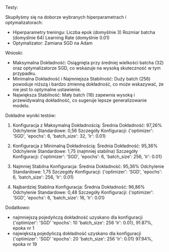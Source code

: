 Testy:

Skupiłyśmy się na doborze wybranych hiperparametrach i optymalizatorach:
- Hiperparametry treningu:
Liczba epok (domyślnie 3)
Rozmiar batcha (domyślnie 64)
Learning Rate (domyślnie 0.01)
- Optymalizator:
Zamiana SGD na Adam

Wnioski: 
- Maksymalna Dokładność: Osiągnięta przy średniej wielkości batcha (32) oraz optymalizatorze SGD, co wskazuje na wysoką skuteczność w tym przypadku.
- Minimalna Dokładność i Najmniejsza Stabilność: Duży batch (256) powoduje niższą i bardzo zmienną dokładność, co może wskazywać, że nie jest to optymalne ustawienie.
- Największa Stabilność: Mały batch (16) zapewnia wysoką i przewidywalną dokładność, co sugeruje lepsze generalizowanie modelu.


Dokładne wyniki testów:
1. Konfiguracja z Maksymalną Dokładnością:
Średnia Dokładność: 97,26%
Odchylenie Standardowe: 0,56 
Szczegóły Konfiguracji: {'optimizer': 'SGD', 'epochs': 6, 'batch_size': 32, 'lr': 0.01}

2. Konfiguracja z Minimalną Dokładnością:
Średnia Dokładność: 95,36%
Odchylenie Standardowe: 1,75 (najmniej stabilna)
Szczegóły Konfiguracji: {'optimizer': 'SGD', 'epochs': 6, 'batch_size': 256, 'lr': 0.01}

3. Najmniej Stabilna Konfiguracja:
Średnia Dokładność: 95,36%
Odchylenie Standardowe: 1,75
Szczegóły Konfiguracji: {'optimizer': 'SGD', 'epochs': 6, 'batch_size': 256, 'lr': 0.01}

4. Najbardziej Stabilna Konfiguracja:
Średnia Dokładność: 96,86%
Odchylenie Standardowe: 0,48
Szczegóły Konfiguracji: {'optimizer': 'SGD', 'epochs': 6, 'batch_size': 16, 'lr': 0.01}

Dodatkowo:
- najmniejszą pojedyńczą dokładność uzyskano dla konfiguracji {'optimizer': 'SGD'	 'epochs': 10	 'batch_size': 256	 'lr': 0.01}, 91.87%, epoka nr 1
- największą pojedyńczą dokładność uzyskano dla konfiguracji {'optimizer': 'SGD'	 'epochs': 20	 'batch_size': 256	 'lr': 0.01} 97.94%, epoka nr 19

